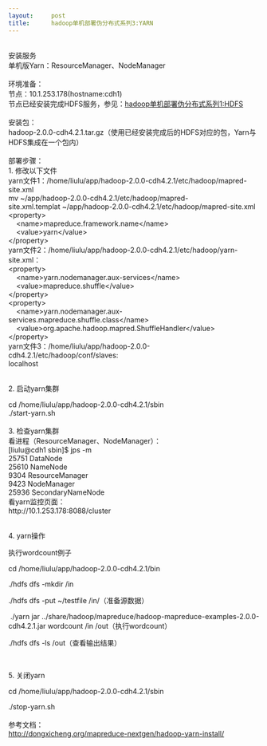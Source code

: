 ```yaml
---
layout:     post
title:      hadoop单机部署伪分布式系列3:YARN
---
```

<div id="article_content" class="article_content clearfix csdn-tracking-statistics" data-pid="blog" data-mod="popu_307" data-dsm="post">
								            <link rel="stylesheet" href="https://csdnimg.cn/release/phoenix/template/css/ck_htmledit_views-f76675cdea.css">
						<div class="htmledit_views" id="content_views">
                
<div>﻿﻿</div>
<div><span style="background-color:inherit;">安装服务</span></div>
<div>单机版Yarn：ResourceManager、NodeManager</div>
<div><span style="background-color:inherit;"><br style="background-color:inherit;"></span></div>
<div><span style="background-color:inherit;">环境准备：</span></div>
<div>节点：10.1.253.178(hostname:cdh1)</div>
<div>节点已经安装完成HDFS服务，参见：<a href="http://blog.csdn.net/liuluxyz/article/details/31393535" rel="nofollow">hadoop单机部署伪分布式系列1:HDFS</a></div>
<div><br style="background-color:inherit;"></div>
<div>
<div style="background-color:inherit;"><span style="background-color:inherit;">安装包：</span></div>
<div style="background-color:inherit;">hadoop-2.0.0-cdh4.2.1.tar.gz（使用已经安装完成后的HDFS对应的包，Yarn与HDFS集成在一个包内）</div>
</div>
<div><br style="background-color:inherit;"></div>
<div>
<div style="background-color:inherit;">
<div style="background-color:inherit;"><span style="background-color:inherit;">部署步骤：</span></div>
<div style="background-color:inherit;"><span style="background-color:inherit;">1. 修改以下文件</span></div>
<div style="background-color:inherit;"><span style="background-color:inherit;">yarn文件1：/home/liulu/app/hadoop-2.0.0-cdh4.2.1/etc/hadoop/mapred-site.xml</span></div>
<div style="background-color:inherit;">mv ~/app/hadoop-2.0.0-cdh4.2.1/etc/hadoop/mapred-site.xml.templat ~/app/hadoop-2.0.0-cdh4.2.1/etc/hadoop/mapred-site.xml<br style="background-color:inherit;">
&lt;property&gt;<br style="background-color:inherit;">
    &lt;name&gt;mapreduce.framework.name&lt;/name&gt;<br style="background-color:inherit;">
    &lt;value&gt;yarn&lt;/value&gt;<br style="background-color:inherit;">
&lt;/property&gt;<br style="background-color:inherit;"></div>
<div style="background-color:inherit;"><span style="background-color:inherit;">yarn文件2：/home/liulu/app/hadoop-2.0.0-cdh4.2.1/etc/hadoop/yarn-site.xml：</span><br style="background-color:inherit;">
&lt;property&gt;<br style="background-color:inherit;">
    &lt;name&gt;yarn.nodemanager.aux-services&lt;/name&gt;<br style="background-color:inherit;">
    &lt;value&gt;mapreduce.shuffle&lt;/value&gt;<br style="background-color:inherit;">
&lt;/property&gt;<br style="background-color:inherit;">
&lt;property&gt;<br style="background-color:inherit;">
    &lt;name&gt;yarn.nodemanager.aux-services.mapreduce.shuffle.class&lt;/name&gt;<br style="background-color:inherit;">
    &lt;value&gt;org.apache.hadoop.mapred.ShuffleHandler&lt;/value&gt;<br style="background-color:inherit;">
&lt;/property&gt;</div>
<div style="background-color:inherit;"><span style="background-color:inherit;">yarn文件3：/home/liulu/app/hadoop-2.0.0-cdh4.2.1/etc/hadoop/conf/slaves:</span><br style="background-color:inherit;">
localhost</div>
</div>
<div style="background-color:inherit;"><br style="background-color:inherit;"></div>
<div style="background-color:inherit;">
<div style="background-color:inherit;">
<p style="background-color:inherit;"><span style="background-color:inherit;">2. 启动yarn集群</span></p>
<div style="background-color:inherit;">
<div style="background-color:inherit;">cd /home/liulu/app/hadoop-2.0.0-cdh4.2.1/sbin</div>
</div>
<div style="background-color:inherit;">
<div style="background-color:inherit;">./start-yarn.sh</div>
</div>
</div>
<div style="background-color:inherit;"><br style="background-color:inherit;"></div>
<div style="background-color:inherit;">
<div style="background-color:inherit;"><span style="background-color:inherit;">3. 检查yarn集群</span></div>
<div style="background-color:inherit;">看进程（ResourceManager、NodeManager）：</div>
<div style="background-color:inherit;">[liulu@cdh1 sbin]$ jps -m</div>
<div style="background-color:inherit;">25751 DataNode</div>
<div style="background-color:inherit;">25610 NameNode</div>
<div style="background-color:inherit;">9304 ResourceManager</div>
<div style="background-color:inherit;">9423 NodeManager</div>
<div style="background-color:inherit;">25936 SecondaryNameNode</div>
<div style="background-color:inherit;">看yarn监控页面：</div>
<div style="background-color:inherit;">http://10.1.253.178:8088/cluster</div>
<div style="background-color:inherit;"><br style="background-color:inherit;"></div>
</div>
<div style="background-color:inherit;">
<p style="background-color:inherit;"><span style="background-color:inherit;">4. yarn操作</span></p>
<div style="background-color:inherit;">
<p style="background-color:inherit;">执行wordcount例子</p>
<p style="background-color:inherit;">cd /home/liulu/app/hadoop-2.0.0-cdh4.2.1/bin</p>
<p style="background-color:inherit;">./hdfs dfs -mkdir /in</p>
<p style="background-color:inherit;">./hdfs dfs -put ~/testfile /in/（准备源数据）</p>
<p style="background-color:inherit;"> ./yarn jar ../share/hadoop/mapreduce/hadoop-mapreduce-examples-2.0.0-cdh4.2.1.jar wordcount /in /out（执行wordcount）</p>
<p style="background-color:inherit;">./hdfs dfs -ls /out（查看输出结果）</p>
</div>
</div>
<div style="background-color:inherit;">
<div style="background-color:inherit;"><br style="background-color:inherit;"></div>
</div>
</div>
<div style="background-color:inherit;">
<p style="background-color:inherit;"><span style="background-color:inherit;">5. 关闭yarn</span></p>
<div style="background-color:inherit;">
<p style="background-color:inherit;">cd /home/liulu/app/hadoop-2.0.0-cdh4.2.1/sbin</p>
<div style="background-color:inherit;">
<div style="background-color:inherit;">./stop-yarn.sh</div>
</div>
</div>
</div>
<div style="background-color:inherit;"><br style="background-color:inherit;"></div>
<div style="background-color:inherit;">参考文档：</div>
<div style="background-color:inherit;"><a href="http://dongxicheng.org/mapreduce-nextgen/hadoop-yarn-install/" rel="nofollow" style="background-color:inherit;">http://dongxicheng.org/mapreduce-nextgen/hadoop-yarn-install/</a></div>
</div>
            </div>
                </div>
